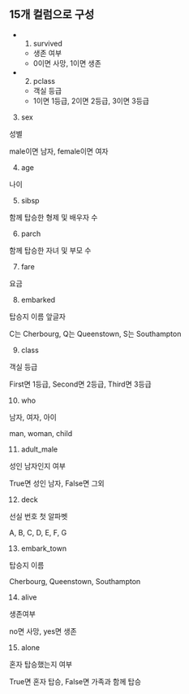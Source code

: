 ## 15개 컬럼으로 구성
- 1. survived
  - 생존 여부
  - 0이면 사망, 1이면 생존
- 2. pclass
  - 객실 등급
  - 1이면 1등급, 2이면 2등급, 3이면 3등급

 

3. sex

성별

male이면 남자, female이면 여자

 

4. age

나이

 

5. sibsp

함께 탑승한 형제 및 배우자 수

 

6. parch

함께 탑승한 자녀 및 부모 수

 

7. fare

요금

 

8. embarked

탑승지 이름 앞글자

C는 Cherbourg, Q는 Queenstown, S는 Southampton

 

9. class

객실 등급

First면 1등급, Second면 2등급, Third면 3등급

 

10. who

남자, 여자, 아이

man, woman, child

 

11. adult_male

성인 남자인지 여부

True면 성인 남자, False면 그외

 

12. deck

선실 번호 첫 알파벳

A, B, C, D, E, F, G

 

13. embark_town

탑승지 이름

Cherbourg, Queenstown, Southampton

 

14. alive

생존여부

no면 사망, yes면 생존

 

15. alone

혼자 탑승했는지 여부

True면 혼자 탑승, False면 가족과 함께 탑승
